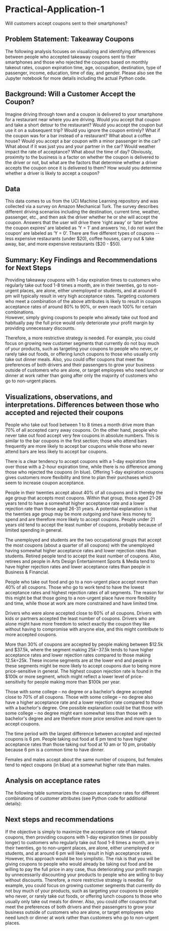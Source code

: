 # Practical-Application-1
Will customers accept coupons sent to their smartphones?

## Problem Statement: Takeaway Coupons
The following analysis focuses on visualizing and identifying differences between people who accepted takeaway coupons sent to their smartphones and those who rejected the coupons based on monthly takeout rates, coupon expiration time, age, occupation, destination, type of passenger, income, education, time of day, and gender.  Please also see the Jupyter notebook for more details including the actual Python code. 

## Background: Will a Customer Accept the Coupon?
Imagine driving through town and a coupon is delivered to your smartphone for a restaurant near where you are driving. Would you accept that coupon and take a short detour to the restaurant? Would you accept the coupon but use it on a subsequent trip? Would you ignore the coupon entirely? What if the coupon was for a bar instead of a restaurant? What about a coffee house? Would you accept a bar coupon with a minor passenger in the car? What about if it was just you and your partner in the car? Would weather impact the rate of acceptance? What about the time of day?
Obviously, proximity to the business is a factor on whether the coupon is delivered to the driver or not, but what are the factors that determine whether a driver accepts the coupon once it is delivered to them? How would you determine whether a driver is likely to accept a coupon?

## Data
This data comes to us from the UCI Machine Learning repository and was collected via a survey on Amazon Mechanical Turk. The survey describes different driving scenarios including the destination, current time, weather, passenger, etc., and then ask the driver whether he or she will accept the coupon. Answers that the user will drive there ‘right away’ or ‘later before the coupon expires’ are labeled as ‘Y = 1’ and answers ‘no, I do not want the coupon’ are labeled as ‘Y = 0’. There are five different types of coupons -- less expensive restaurants (under $20), coffee houses, carry out & take away, bar, and more expensive restaurants ($20 - $50).

## Summary: Key Findings and Recommendations for Next Steps
Providing takeaway coupons with 1-day expiration times to customers who regularly take out food 1-8 times a month, are in their twenties, go to non-urgent places, are alone, either unemployed or students, and at around 6 pm will typically result in very high acceptance rates.  Targeting customers who meet a combination of the above attributes is likely to result in coupon acceptance rates of around 80% to 90%, or even reach 100% for certain combinations.   
However, simply giving coupons to people who already take out food and habitually pay the full price would only deteriorate your profit margin by providing unnecessary discounts.

Therefore, a more restrictive strategy is needed. For example, you could focus on growing new customer segments that currently do not buy much of your products, such as targeting your coupons to people who never, or rarely take out foods, or offering lunch coupons to those who usually only take out dinner meals. Also, you could offer coupons that meet the preferences of both drivers and their passengers to grow your business outside of customers who are alone, or target employees who need lunch or dinner at work rather than going after only the majority of customers who go to non-urgent places.

## Visualizations, observations, and interpretations. Differences between those who accepted and rejected their coupons


People who take out food between 1 to 8 times a month drive more than 70% of all accepted carry away coupons. On the other hand, people who never take out food accept very few coupons in absolute numbers. This is similar to the bar coupons in the first section; those who attend bars frequently are more likely to accept bar coupons while those who never attend bars are less likely to accept bar coupons.   



There is a clear tendency to accept coupons with a 1-day expiration time over those with a 2-hour expiration time, while there is no difference among those who rejected the coupons (in blue). Offering 1-day expiration coupons gives customers more flexibility and time to plan their purchases which seem to increase coupon acceptance. 



People in their twenties accept about 40% of all coupons and is thereby the age group that accepts most coupons. Within that group, those aged 21-26 years tend to have a somewhat higher acceptance rate and a lower rejection rate than those aged 26-31 years. A potential explanation is that the twenties age group may be more outgoing and have less money to spend and are therefore more likely to accept coupons. People under 21 years old tend to accept the least number of coupons, probably because of limited spending in general. 



The unemployed and students are the two occupational groups that accept the most coupons (about a quarter of all coupons) with the unemployed having somewhat higher acceptance rates and lower rejection rates than students. Retired people tend to accept the least number of coupons. Also, retirees and people in Arts Design Entertainment Sports & Media tend to have higher rejection rates and lower acceptance rates than people in Business & Financial. 



People who take out food and go to a non-urgent place accept more than 40% of all coupons. Those who go to work tend to have the lowest acceptance rates and highest rejection rates of all segments. The reason for this might be that those going to a non-urgent place have more flexibility and time, while those at work are more constrained and have limited time. 



Drivers who were alone accepted close to 60% of all coupons. Drivers with kids or partners accepted the least number of coupons. Drivers who are alone might have more freedom to select exactly the coupon they like without having to compromise with anyone else, and this might contribute to more accepted coupons.  



More than 30% of coupons are accepted by people making between $12.5k and $37.5k, where the segment making $25k-$37.5k tends to have higher acceptance rates and lower rejection rates compared to those making $12.5k=$25k. These income segments are at the lower end and people in these segments might be more likely to accept coupons due to being more price-sensitive in general. The highest coupon rejection rate is found in the $100k or more segment, which might reflect a lower level of price-sensitivity for people making more than $100k per year.  



Those with some college – no degree or a bachelor’s degree accepted close to 70% of all coupons.  Those with some college – no degree also have a higher acceptance rate and a lower rejection rate compared to those with a bachelor's degree.  One possible explanation could be that those with some college – no degree might earn somewhat less than those with a bachelor's degree and are therefore more price sensitive and more open to accept coupons. 



The time period with the largest difference between accepted and rejected coupons is 6 pm. People taking out food at 6 pm tend to have higher acceptance rates than those taking out food at 10 am or 10 pm, probably because 6 pm is a common time to have dinner. 



Females and males accept about the same number of coupons, but females tend to reject coupons (in blue) at a somewhat higher rate than males.


## Analysis on acceptance rates 
The following table summarizes the coupon acceptance rates for different combinations of customer attributes (see Python code for additional details):



## Next steps and recommendations
If the objective is simply to maximize the acceptance rate of takeout coupons, then providing coupons with 1-day expiration times (or possibly longer) to customers who regularly take out food 1-8 times a month, are in their twenties, go to non-urgent places, are alone, either unemployed or students, and at around 6 pm will likely result in high acceptance rates. 
However, this approach would be too simplistic. The risk is that you will be giving coupons to people who would already be taking out food and be willing to pay the full price in any case, thus deteriorating your profit margin by unnecessarily discounting your products to people who are willing to buy without discounts. 
Therefore, a more restrictive strategy is needed. For example, you could focus on growing customer segments that currently do not buy much of your products, such as targeting your coupons to people who never, or rarely take out foods, or offering lunch coupons to those who usually only take out meals for dinner. Also, you could offer coupons that meet the preferences of both drivers and their passengers to grow your business outside of customers who are alone, or target employees who need lunch or dinner at work rather than customers who go to non-urgent places.

